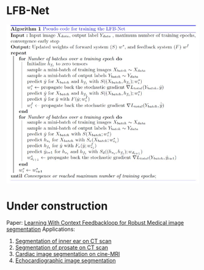 # LFB-Net
![Screenshot](lfb-net_integration.JPG)
# Under construction

Paper: [Learning With Context Feedbackloop for Robust Medical image segmentation](https://ieeexplore.ieee.org/document/9358229)
Applications: 
1. [Segmentation of inner ear on CT scan](https://ieeexplore.ieee.org/document/9358229)
2. [Segmentation of prosate on CT scan](https://ieeexplore.ieee.org/document/9358229)
3. [Cardiac image segmentation on cine-MRI](https://ieeexplore.ieee.org/document/9358229)
4. [Echocardiographic image segmentation](https://ieeexplore.ieee.org/document/9358229)

